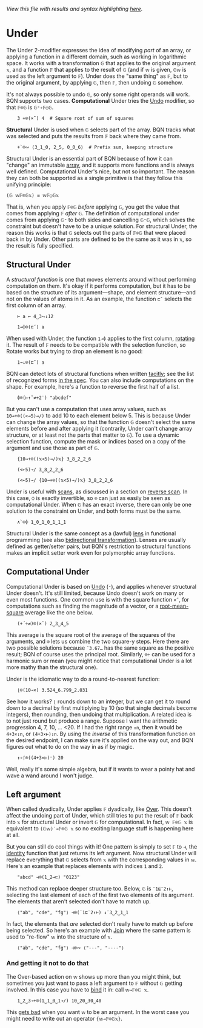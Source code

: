 *View this file with results and syntax highlighting [here](https://mlochbaum.github.io/BQN/doc/under.html).*

# Under

<!--GEN
d ← 94‿50

Text ← ("text" Attr "dy"‿"0.31em"∾·Pos d⊸×)⊸Enc
Path ← ("path" Attr "class"⊸⋈≍"style"‿"fill:none"˙)⊸Elt⟜("d"⊸⋈)

vals ← ((-´"Aa")+⌽){≍⟜(𝔾¨) ⊢⋈𝔽⌾𝔾}(2↑1⊸↓) "udner"

g  ← "font-size=20px|text-anchor=middle|fill=currentColor"
rc ← At "class=code|stroke-width=1|rx=12"
fc ← "font-size=18px|font-family=BQN,monospace"

Ge ← "g"⊸At⊸Enc
_arrow ← {
  a ← ((⊢≍-⌾⊑∘⌽)÷⟜(+´⌾(×˜))𝕨) +˝∘×⎉1‿∞˜ 𝕗≍-⌾⊑𝕗
  ∾"M l m l l "∾¨ FmtNum ∾⥊¨⟨𝕩-𝕨, 𝕨, -⊏a, a⟩
}
Arr ← 15‿8 _arrow
cut ← 0.24‿0.17
ars ← (×⟜(¬2×cut) Arr○(d⊸×) ×⟜(-cut)⊸+)¨⟜((<-1‿1)⊸++0‿0≍˘⌽) 2×=⟜<↕2

dim ← 5.4‿4×d
rdim ← 4‿4×d
((¯4↑d×0‿0.6)+∾÷⟜¯2‿1<20+dim) SVG g Ge ⟨
  "rect" Elt rc∾(Pos rdim÷¯2)∾"width"‿"height"≍˘FmtNum rdim
  0‿2.4 Text "Under"
  "stroke-width=2.6"‿"stroke-width=2" Ge¨ "purple"‿"yellow" Path⟜∾¨ 0‿1‿1‿1⊔⥊ars
  fc Ge ⟨
    "font-size=20px"⊸Ge⌾⊑ (⍉-⊸≍1.44‿1.2×⌽<⊸=↕2) Text⟜Highlight¨ "𝔽⌾𝔾"‿"𝔽"≍⋈˜"𝔾"
    "class=string" Ge (⋈⌜˜-⟜¬↕2) Text¨ ⍉0‿¯1⌽¨(⌈´∘⥊≠¨)⊸(↑¨) •Repr¨ vals
  ⟩
⟩
-->

The Under 2-modifier expresses the idea of modifying *part* of an array, or applying a function in a different domain, such as working in logarithmic space. It works with a transformation `𝔾` that applies to the original argument `𝕩`, and a function `𝔽` that applies to the result of `𝔾` (and if `𝕨` is given, `𝔾𝕨` is used as the left argument to `𝔽`). Under does the "same thing" as `𝔽`, but to the original argument, by applying `𝔾`, then `𝔽`, then undoing `𝔾` somehow.

It's not always possible to undo `𝔾`, so only some right operands will work. BQN supports two cases. **Computational** Under tries the [Undo](undo.md) modifier, so that `𝔽⌾𝔾` is `𝔾⁼∘𝔽○𝔾`.

        3 +⌾(×˜) 4  # Square root of sum of squares

**Structural** Under is used when `𝔾` selects part of the array. BQN tracks what was selected and puts the results from `𝔽` back where they came from.

        +`⌾∾ ⟨3‿1‿0, 2‿5, 0‿0‿6⟩  # Prefix sum, keeping structure

Structural Under is an essential part of BQN because of how it can "change" an immutable [array](array.md), and it supports more functions and is always well defined. Computational Under's nice, but not so important. The reason they can both be supported as a single primitive is that they follow this unifying principle:

    (𝔾 𝕨𝔽⌾𝔾𝕩) ≡ 𝕨𝔽○𝔾𝕩

That is, when you apply `𝔽⌾𝔾` *before* applying `𝔾`, you get the value that comes from applying `𝔽` *after* `𝔾`. The definition of computational under comes from applying `𝔾⁼` to both sides and cancelling `𝔾⁼𝔾`, which solves the constraint but doesn't have to be a unique solution. For structural Under, the reason this works is that `𝔾` selects out the parts of `𝔽⌾𝔾` that were placed back in by Under. Other parts are defined to be the same as it was in `𝕩`, so the result is fully specified.

## Structural Under

A *structural function* is one that moves elements around without performing computation on them. It's okay if it performs computation, but it has to be based on the structure of its argument—shape, and element structure—and not on the values of atoms in it. As an example, the function `⊏˘` selects the first column of an array.

        ⊢ a ← 4‿3⥊↕12

        1⊸⌽⌾(⊏˘) a

When used with Under, the function `1⊸⌽` applies to the first column, [rotating](reverse.md#rotate) it. The result of `𝔽` needs to be compatible with the selection function, so Rotate works but trying to drop an element is no good:

        1⊸↓⌾(⊏˘) a

BQN can detect lots of structural functions when written [tacitly](tacit.md); see the list of recognized forms [in the spec](../spec/inferred.md#required-structural-inverses). You can also include computations on the shape. For example, here's a function to reverse the first half of a list.

        ⌽⌾(⊢↑˜≠÷2˙) "abcdef"

But you can't use a computation that uses array values, such as `10⊸+⌾((<⊸5)⊸/)` to add 10 to each element below 5. This is because Under can change the array values, so that the function `𝔾` doesn't select the same elements before and after applying it (contrarily, Under can't change array structure, or at least not the parts that matter to `𝔾`). To use a dynamic selection function, compute the mask or indices based on a copy of the argument and use those as part of `𝔾`.

        {10⊸+⌾((𝕩<5)⊸/)𝕩} 3‿8‿2‿2‿6

        (<⟜5)⊸/ 3‿8‿2‿2‿6

        (<⟜5)⊸/ {10⊸+⌾((𝕩<5)⊸/)𝕩} 3‿8‿2‿2‿6

Under is useful with [scans](scan.md), as discussed in a section on [reverse scan](scan.md#reverse-scan). In this case, `⌽` is exactly invertible, so `⌾` can just as easily be seen as computational Under. When `𝔾` has an exact inverse, there can only be one solution to the constraint on Under, and both forms must be the same.

        ∧`⌾⌽ 1‿0‿1‿0‿1‿1‿1

Structural Under is the same concept as a (lawful) [lens](https://ncatlab.org/nlab/show/lens+%28in+computer+science%29) in functional programming (see also [bidirectional transformation](https://en.wikipedia.org/wiki/Bidirectional_transformation)). Lenses are usually defined as getter/setter pairs, but BQN's restriction to structural functions makes an implicit setter work even for polymorphic array functions.

## Computational Under

Computational Under is based on [Undo](undo.md) (`⁼`), and applies whenever structural Under doesn't. It's still limited, because Undo doesn't work on many or even most functions. One common use is with the square function `×˜`, for computations such as finding the magnitude of a vector, or a [root-mean-square](https://en.wikipedia.org/wiki/Root_mean_square) average like the one below.

        (+´÷≠)⌾(×˜) 2‿3‿4‿5

This average is the square root of the average of the squares of the arguments, and `⌾` lets us combine the two square-y steps. Here there are two possible solutions because `¯3.67…` has the same square as the positive result; BQN of course uses the principal root. Similarly, `⌾÷` can be used for a harmonic sum or mean (you might notice that computational Under is a lot more mathy than the structural one).

Under is the idiomatic way to do a round-to-nearest function:

        ⌊⌾(10⊸×) 3.524‿6.799‿2.031

See how it works? `⌊` rounds down to an integer, but we can get it to round down to a decimal by first multiplying by 10 (so that single decimals become integers), then rounding, then undoing that multiplication. A related idea is to not just round but produce a range. Suppose I want the arithmetic progression 4, 7, 10, ... <20. If I had the right range `↕n`, then it would be `4+3×↕n`, or `(4+3×⊢)↕n`. By using the *inverse* of this transformation function on the desired endpoint, I can make sure it's applied on the way out, and BQN figures out what to do on the way in as if by magic.

        ↕∘⌈⌾((4+3×⊢)⁼) 20

Well, really it's some simple algebra, but if it wants to wear a pointy hat and wave a wand around I won't judge.

## Left argument

When called dyadically, Under applies `𝔽` dyadically, like [Over](compose.md#over). This doesn't affect the undoing part of Under, which still tries to put the result of `𝔽` back into `𝕩` for structural Under or invert `𝔾` for computational. In fact, `𝕨 𝔽⌾𝔾 𝕩` is equivalent to `(𝔾𝕨)˙⊸𝔽⌾𝔾 𝕩` so no exciting language stuff is happening here at all.

But you can still do cool things with it! One pattern is simply to set `𝔽` to `⊣`, the [identity](identity.md) function that just returns its left argument. Now structural Under will replace everything that `𝔾` selects from `𝕩` with the corresponding values in `𝕨`. Here's an example that replaces elements with indices `1` and `2`.

        "abcd" ⊣⌾(1‿2⊸⊏) "0123"

This method can replace deeper structure too. Below, `𝔾` is `¯1⊑¨2↑⊢`, selecting the last element of each of the first two elements of its argument. The elements that aren't selected don't have to match up.

        ⟨"ab", "cde", "fg"⟩ ⊣⌾(¯1⊑¨2↑⊢) ↕¨3‿2‿1‿1

In fact, the elements that *are* selected don't really have to match up before being selected. So here's an example with [Join](join.md) where the same pattern is used to "re-flow" `𝕨` into the structure of `𝕩`.

        ⟨"ab", "cde", "fg"⟩ ⊣⌾∾ ⟨"---", "----"⟩

### And getting it not to do that

The Over-based action on `𝕨` shows up more than you might think, but sometimes you just want to pass a left argument to `𝔽` without `𝔾` getting involved. In this case you have to [bind](hook.md#bind) it in: call `𝕨⊸𝔽⌾𝔾 𝕩`.

        1‿2‿3⊸+⌾(1‿1‿0‿1⊸/) 10‿20‿30‿40

This [gets bad](../problems.md#underbind-combination-is-awkward) when you want `𝕨` to be an argument. In the worst case you might need to write out an operator `{𝕨⊸𝔽⌾𝔾𝕩}`.
